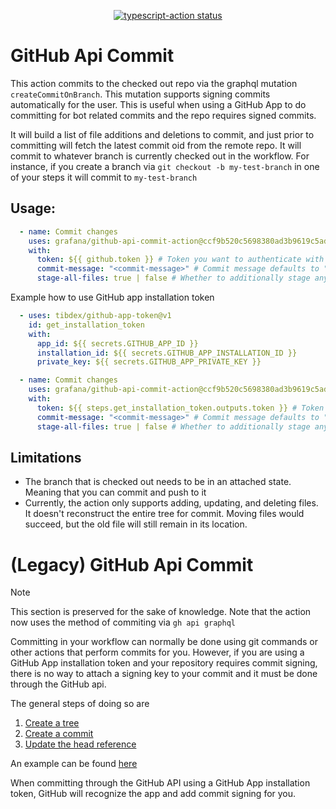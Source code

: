 <p align="center">
  <a href="https://github.com/grafana/github-api-commit-action/actions"><img alt="typescript-action status" src="https://github.com/grafana/github-api-commit-action/workflows/build-test/badge.svg"></a>
</p>

# GitHub Api Commit

This action commits to the checked out repo via the graphql mutation `createCommitOnBranch`. This mutation supports
signing commits automatically for the user. This is useful when using a GitHub App to do committing for bot related
commits and the repo requires signed commits.

It will build a list of file additions and deletions to commit, and just prior to committing will fetch the latest
commit oid from the remote repo. It will commit to whatever branch is currently checked out in the workflow. For
instance, if you create a branch via `git checkout -b my-test-branch` in one of your steps it will commit to 
`my-test-branch`

## Usage:

```yaml
  - name: Commit changes
    uses: grafana/github-api-commit-action@ccf9b520c5698380ad3b9619c5add427369b7ef1 # v0.2.0
    with:
      token: ${{ github.token }} # Token you want to authenticate with
      commit-message: "<commit-message>" # Commit message defaults to "Commit performed by grafana/github-api-commit-action"
      stage-all-files: true | false # Whether to additionally stage any changed files in the checkout. Defaults to false
```

Example how to use GitHub app installation token

```yaml
  - uses: tibdex/github-app-token@v1
    id: get_installation_token
    with:
      app_id: ${{ secrets.GITHUB_APP_ID }}
      installation_id: ${{ secrets.GITHUB_APP_INSTALLATION_ID }}
      private_key: ${{ secrets.GITHUB_APP_PRIVATE_KEY }}

  - name: Commit changes
    uses: grafana/github-api-commit-action@ccf9b520c5698380ad3b9619c5add427369b7ef1 # v0.2.0
    with:
      token: ${{ steps.get_installation_token.outputs.token }} # Token you want to authenticate with
      commit-message: "<commit-message>" # Commit message defaults to "Commit performed by grafana/github-api-commit-action"
      stage-all-files: true | false # Whether to additionally stage any changed files in the checkout. Defaults to false
```

## Limitations

- The branch that is checked out needs to be in an attached state. Meaning that you can commit and push to it
- Currently, the action only supports adding, updating, and deleting files. It doesn't reconstruct the entire tree for
  commit. Moving files would succeed, but the old file will still remain in its location.

# (Legacy) GitHub Api Commit

> [!NOTE]
> This section is preserved for the sake of knowledge. Note that the action now uses the method of commiting via
> `gh api graphql`

Committing in your workflow can normally be done using git commands or other actions that perform commits for you.
However, if you are using a GitHub App installation token and your repository requires commit signing, there is no way
to attach a signing key to your commit and it must be done through the GitHub api.

The general steps of doing so are

1. [Create a tree](https://docs.github.com/en/rest/git/trees?apiVersion=2022-11-28#create-a-tree)
2. [Create a commit](https://docs.github.com/en/rest/git/commits?apiVersion=2022-11-28#create-a-commit)
3. [Update the head reference](https://docs.github.com/en/rest/git/refs?apiVersion=2022-11-28#update-a-reference)

An example can be found [here](https://github.com/orgs/community/discussions/50055)

When committing through the GitHub API using a GitHub App installation token, GitHub will recognize the app and add
commit signing for you.
